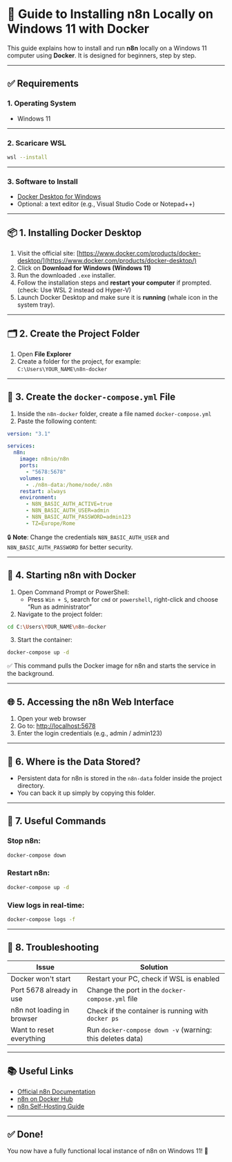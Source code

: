 # 🚀 Guide to Installing n8n Locally on Windows 11 with Docker

This guide explains how to install and run **n8n** locally on a Windows 11 computer using **Docker**. It is designed for beginners, step by step.

---

## ✅ Requirements

### 1. Operating System

- Windows 11

---

### 2. Scaricare WSL

```bash
wsl --install
```

---

### 3. Software to Install

- [Docker Desktop for Windows](https://www.docker.com/products/docker-desktop/)
- Optional: a text editor (e.g., Visual Studio Code or Notepad++)

---

## 📦 1. Installing Docker Desktop

1. Visit the official site: [https://www.docker.com/products/docker-desktop/](https://www.docker.com/products/docker-desktop/)
2. Click on **Download for Windows (Windows 11)**
3. Run the downloaded `.exe` installer.
4. Follow the installation steps and **restart your computer** if prompted.(check: Use WSL 2 instead od Hyper-V)
5. Launch Docker Desktop and make sure it is **running** (whale icon in the system tray).

---

## 🗂️ 2. Create the Project Folder

1. Open **File Explorer**
2. Create a folder for the project, for example:  
   `C:\Users\YOUR_NAME\n8n-docker`

---

## 📝 3. Create the `docker-compose.yml` File

1. Inside the `n8n-docker` folder, create a file named `docker-compose.yml`
2. Paste the following content:

```yaml
version: "3.1"

services:
  n8n:
    image: n8nio/n8n
    ports:
      - "5678:5678"
    volumes:
      - ./n8n-data:/home/node/.n8n
    restart: always
    environment:
      - N8N_BASIC_AUTH_ACTIVE=true
      - N8N_BASIC_AUTH_USER=admin
      - N8N_BASIC_AUTH_PASSWORD=admin123
      - TZ=Europe/Rome
```

🔒 **Note**: Change the credentials `N8N_BASIC_AUTH_USER` and `N8N_BASIC_AUTH_PASSWORD` for better security.

---

## 🔄 4. Starting n8n with Docker

1. Open Command Prompt or PowerShell:
   - Press `Win + S`, search for `cmd` or `powershell`, right-click and choose “Run as administrator”
2. Navigate to the project folder:

```bash
cd C:\Users\YOUR_NAME\n8n-docker
```

3. Start the container:

```bash
docker-compose up -d
```

✅ This command pulls the Docker image for n8n and starts the service in the background.

---

## 🌐 5. Accessing the n8n Web Interface

1. Open your web browser
2. Go to: [http://localhost:5678](http://localhost:5678)
3. Enter the login credentials (e.g., admin / admin123)

---

## 📁 6. Where is the Data Stored?

- Persistent data for n8n is stored in the `n8n-data` folder inside the project directory.
- You can back it up simply by copying this folder.

---

## 🛑 7. Useful Commands

### Stop n8n:

```bash
docker-compose down
```

### Restart n8n:

```bash
docker-compose up -d
```

### View logs in real-time:

```bash
docker-compose logs -f
```

---

## 🔧 8. Troubleshooting

| Issue                             | Solution                                                                 |
|----------------------------------|--------------------------------------------------------------------------|
| Docker won't start               | Restart your PC, check if WSL is enabled                                 |
| Port 5678 already in use         | Change the port in the `docker-compose.yml` file                         |
| n8n not loading in browser       | Check if the container is running with `docker ps`                       |
| Want to reset everything         | Run `docker-compose down -v` (warning: this deletes data)                |

---

## 📚 Useful Links

- [Official n8n Documentation](https://docs.n8n.io)
- [n8n on Docker Hub](https://hub.docker.com/r/n8nio/n8n)
- [n8n Self-Hosting Guide](https://docs.n8n.io/hosting/)

---

## ✅ Done!

You now have a fully functional local instance of n8n on Windows 11! 🎉